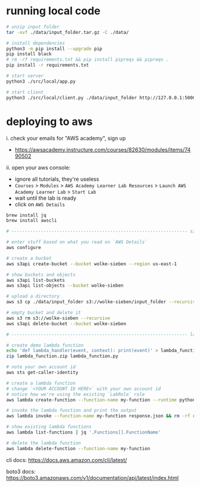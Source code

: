 # running local code

```bash
# unzip input folder
tar -xvf ./data/input_folder.tar.gz -C ./data/

# install dependencies
python3 -m pip install --upgrade pip
pip install black
# rm -rf requirements.txt && pip install pipreqs && pipreqs .
pip install -r requirements.txt

# start server
python3 ./src/local/app.py

# start client
python3 ./src/local/client.py ./data/input_folder http://127.0.0.1:5000/api/object_detection
```

# deploying to aws

i. check your emails for "AWS academy", sign up

-   https://awsacademy.instructure.com/courses/82630/modules/items/7490502

ii. open your aws console:

-   ignore all tutorials, they're useless
-   `Courses` > `Modules` > `AWS Academy Learner Lab Resources` > `Launch AWS Academy Learner Lab` > `Start Lab`
-   wait until the lab is ready
-   click on `AWS Details`

```bash
brew install jq
brew install awscli

# ------------------------------------------------------------------ s3 stuff

# enter stuff based on what you read on `AWS Details`
aws configure

# create a bucket
aws s3api create-bucket --bucket wolke-sieben --region us-east-1

# show buckets and objects
aws s3api list-buckets
aws s3api list-objects --bucket wolke-sieben

# upload a directory
aws s3 cp ./data/input_folder s3://wolke-sieben/input_folder --recursive

# empty bucket and delete it
aws s3 rm s3://wolke-sieben --recursive
aws s3api delete-bucket --bucket wolke-sieben

# ------------------------------------------------------------------ lambda stuff

# create demo lambda function
echo 'def lambda_handler(event, context): print(event)' > lambda_function.py
zip lambda_function.zip lambda_function.py

# note your own account id
aws sts get-caller-identity

# create a lambda function
# change `<YOUR ACCOUNT ID HERE>` with your own account id
# notice how we're using the existing `LabRole` role
aws lambda create-function --function-name my-function --runtime python3.8 --role arn:aws:iam::<YOUR ACCOUNT ID HERE>:role/LabRole --handler lambda_function.lambda_handler --zip-file fileb://lambda_function.zip

# invoke the lambda function and print the output
aws lambda invoke --function-name my-function response.json && rm -rf response.json

# show existing lambda functions
aws lambda list-functions | jq '.Functions[].FunctionName'

# delete the lambda function
aws lambda delete-function --function-name my-function
```

cli docs: https://docs.aws.amazon.com/cli/latest/

boto3 docs: https://boto3.amazonaws.com/v1/documentation/api/latest/index.html
